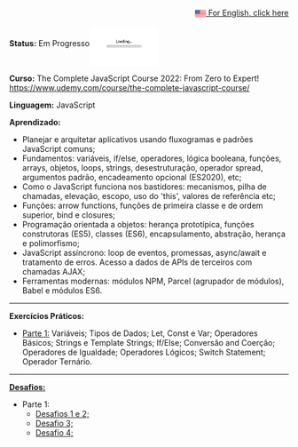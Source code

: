 <p align="right"><a href="README.md"><img src="img/us-flag.png" height="20" align="center">  For English, click here </a></p>

**Status:** Em Progresso<img src="img/loading.gif" height="70" align="middle"></img>
 
**Curso:** The Complete JavaScript Course 2022: From Zero to Expert! https://www.udemy.com/course/the-complete-javascript-course/

**Linguagem:** JavaScript

**Aprendizado:**
- Planejar e arquitetar aplicativos usando fluxogramas e padrões JavaScript comuns;
- Fundamentos: variáveis, if/else, operadores, lógica booleana, funções, arrays, objetos, loops, strings, desestruturação, operador spread, argumentos padrão, encadeamento opcional (ES2020), etc;
- Como o JavaScript funciona nos bastidores: mecanismos, pilha de chamadas, elevação, escopo, uso do 'this', valores de referência etc;
- Funções: arrow functions, funções de primeira classe e de ordem superior, bind e closures;
- Programação orientada a objetos: herança prototípica, funções construtoras (ES5), classes (ES6), encapsulamento, abstração, herança e polimorfismo;
- JavaScript assíncrono: loop de eventos, promessas, async/await e tratamento de erros. Acesso a dados de APIs de terceiros com chamadas AJAX;
- Ferramentas modernas: módulos NPM, Parcel (agrupador de módulos), Babel e módulos ES6.

------------------------------------------------------------------------------------------------------------------------------------------------------- 

 

**Exercícios Práticos:**
- <a href="Part1/practiceExercises.js">Parte 1:</a> Variáveis; Tipos de Dados; Let, Const e Var; Operadores Básicos; Strings e Template Strings;
If/Else; Conversão and Coerção; Operadores de Igualdade; Operadores Lógicos; Switch Statement; Operador Ternário.

------------------------------------------------------------------------------------------------------------------------------------------------------- 
 

**<a href="all-coding-challenges.pdf">Desafios:</a>**
- Parte 1:
  - <a href="Part1/codingChallenge1_2.js">Desafios 1 e 2;</a>
  - <a href="Part1/codingChallenge3.js">Desafio 3;</a>
  - <a href="Part1/codingChallenge4.js">Desafio 4;</a>

 

 



 

